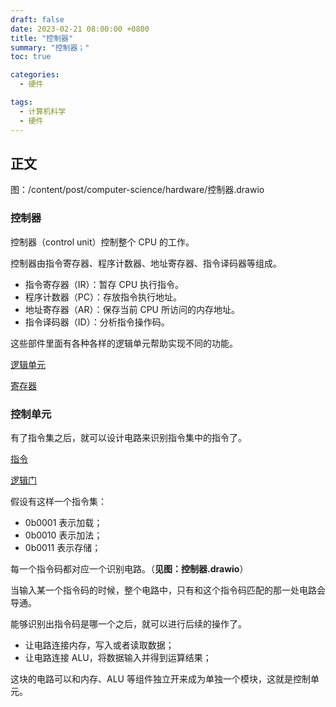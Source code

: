 ```yaml
---
draft: false
date: 2023-02-21 08:00:00 +0800
title: "控制器"
summary: "控制器；"
toc: true

categories:
  - 硬件

tags:
  - 计算机科学
  - 硬件
---
```


## 正文

图：/content/post/computer-science/hardware/控制器.drawio

### 控制器

控制器（control unit）控制整个 CPU 的工作。

控制器由指令寄存器、程序计数器、地址寄存器、指令译码器等组成。

- 指令寄存器（IR）：暂存 CPU 执行指令。
- 程序计数器（PC）：存放指令执行地址。
- 地址寄存器（AR）：保存当前 CPU 所访问的内存地址。
- 指令译码器（ID）：分析指令操作码。

这些部件里面有各种各样的逻辑单元帮助实现不同的功能。

[逻辑单元](/post/computer-science/hardware/逻辑单元)

[寄存器](/post/computer-science/hardware/寄存器)

### 控制单元

有了指令集之后，就可以设计电路来识别指令集中的指令了。

[指令](/post/computer-science/program/指令)

[逻辑门](/post/computer-science/hardware/逻辑门)

假设有这样一个指令集：

- 0b0001 表示加载；
- 0b0010 表示加法；
- 0b0011 表示存储；

每一个指令码都对应一个识别电路。（**见图：控制器.drawio**）

当输入某一个指令码的时候，整个电路中，只有和这个指令码匹配的那一处电路会导通。

能够识别出指令码是哪一个之后，就可以进行后续的操作了。

- 让电路连接内存，写入或者读取数据；
- 让电路连接 ALU，将数据输入并得到运算结果；

这块的电路可以和内存、ALU 等组件独立开来成为单独一个模块，这就是控制单元。
